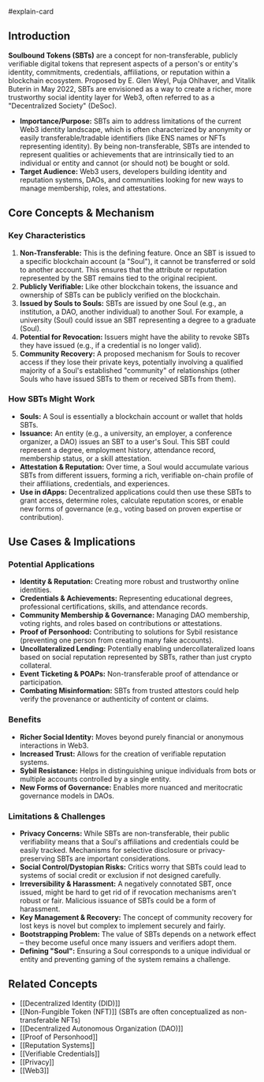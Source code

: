 #explain-card

## Introduction

**Soulbound Tokens (SBTs)** are a concept for non-transferable, publicly verifiable digital tokens that represent aspects of a person's or entity's identity, commitments, credentials, affiliations, or reputation within a blockchain ecosystem. Proposed by E. Glen Weyl, Puja Ohlhaver, and Vitalik Buterin in May 2022, SBTs are envisioned as a way to create a richer, more trustworthy social identity layer for Web3, often referred to as a "Decentralized Society" (DeSoc).

- **Importance/Purpose:** SBTs aim to address limitations of the current Web3 identity landscape, which is often characterized by anonymity or easily transferable/tradable identifiers (like ENS names or NFTs representing identity). By being non-transferable, SBTs are intended to represent qualities or achievements that are intrinsically tied to an individual or entity and cannot (or should not) be bought or sold.
- **Target Audience:** Web3 users, developers building identity and reputation systems, DAOs, and communities looking for new ways to manage membership, roles, and attestations.

## Core Concepts & Mechanism

### Key Characteristics

1.  **Non-Transferable:** This is the defining feature. Once an SBT is issued to a specific blockchain account (a "Soul"), it cannot be transferred or sold to another account. This ensures that the attribute or reputation represented by the SBT remains tied to the original recipient.
2.  **Publicly Verifiable:** Like other blockchain tokens, the issuance and ownership of SBTs can be publicly verified on the blockchain.
3.  **Issued by Souls to Souls:** SBTs are issued by one Soul (e.g., an institution, a DAO, another individual) to another Soul. For example, a university (Soul) could issue an SBT representing a degree to a graduate (Soul).
4.  **Potential for Revocation:** Issuers might have the ability to revoke SBTs they have issued (e.g., if a credential is no longer valid).
5.  **Community Recovery:** A proposed mechanism for Souls to recover access if they lose their private keys, potentially involving a qualified majority of a Soul's established "community" of relationships (other Souls who have issued SBTs to them or received SBTs from them).

### How SBTs Might Work

- **Souls:** A Soul is essentially a blockchain account or wallet that holds SBTs.
- **Issuance:** An entity (e.g., a university, an employer, a conference organizer, a DAO) issues an SBT to a user's Soul. This SBT could represent a degree, employment history, attendance record, membership status, or a skill attestation.
- **Attestation & Reputation:** Over time, a Soul would accumulate various SBTs from different issuers, forming a rich, verifiable on-chain profile of their affiliations, credentials, and experiences.
- **Use in dApps:** Decentralized applications could then use these SBTs to grant access, determine roles, calculate reputation scores, or enable new forms of governance (e.g., voting based on proven expertise or contribution).

## Use Cases & Implications

### Potential Applications

- **Identity & Reputation:** Creating more robust and trustworthy online identities.
- **Credentials & Achievements:** Representing educational degrees, professional certifications, skills, and attendance records.
- **Community Membership & Governance:** Managing DAO membership, voting rights, and roles based on contributions or attestations.
- **Proof of Personhood:** Contributing to solutions for Sybil resistance (preventing one person from creating many fake accounts).
- **Uncollateralized Lending:** Potentially enabling undercollateralized loans based on social reputation represented by SBTs, rather than just crypto collateral.
- **Event Ticketing & POAPs:** Non-transferable proof of attendance or participation.
- **Combating Misinformation:** SBTs from trusted attestors could help verify the provenance or authenticity of content or claims.

### Benefits

- **Richer Social Identity:** Moves beyond purely financial or anonymous interactions in Web3.
- **Increased Trust:** Allows for the creation of verifiable reputation systems.
- **Sybil Resistance:** Helps in distinguishing unique individuals from bots or multiple accounts controlled by a single entity.
- **New Forms of Governance:** Enables more nuanced and meritocratic governance models in DAOs.

### Limitations & Challenges

- **Privacy Concerns:** While SBTs are non-transferable, their public verifiability means that a Soul's affiliations and credentials could be easily tracked. Mechanisms for selective disclosure or privacy-preserving SBTs are important considerations.
- **Social Control/Dystopian Risks:** Critics worry that SBTs could lead to systems of social credit or exclusion if not designed carefully.
- **Irreversibility & Harassment:** A negatively connotated SBT, once issued, might be hard to get rid of if revocation mechanisms aren't robust or fair. Malicious issuance of SBTs could be a form of harassment.
- **Key Management & Recovery:** The concept of community recovery for lost keys is novel but complex to implement securely and fairly.
- **Bootstrapping Problem:** The value of SBTs depends on a network effect – they become useful once many issuers and verifiers adopt them.
- **Defining "Soul":** Ensuring a Soul corresponds to a unique individual or entity and preventing gaming of the system remains a challenge.

## Related Concepts

- [[Decentralized Identity (DID)]]
- [[Non-Fungible Token (NFT)]] (SBTs are often conceptualized as non-transferable NFTs)
- [[Decentralized Autonomous Organization (DAO)]]
- [[Proof of Personhood]]
- [[Reputation Systems]]
- [[Verifiable Credentials]]
- [[Privacy]]
- [[Web3]]
